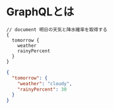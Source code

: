 # GraphQLとは

```
// document 明日の天気と降水確率を取得する
{
  tomorrow {
    weather
    rainyPercent
  }
}
```

```json
{
  "tomorrow": {
    "weather": "cloudy",
    "rainyPercent": 30
  }
}
```